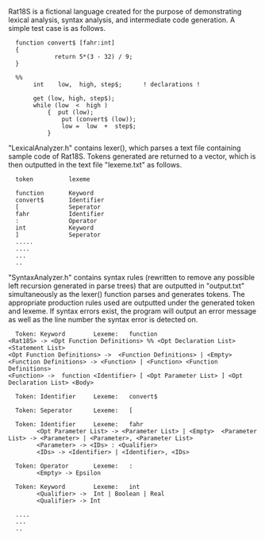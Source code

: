 Rat18S is a fictional language created for the purpose of demonstrating lexical analysis, syntax analysis, and intermediate code generation. A simple test case is as follows.


      function convert$ [fahr:int]
      {
                 return 5*(3 - 32) / 9;
      }

      %%
           int    low,  high, step$;      ! declarations !

           get (low, high, step$);
           while (low  <  high )  
               {  put (low);
                   put (convert$ (low));
                   low =  low  +  step$;
               } 


"LexicalAnalyzer.h" contains lexer(), which parses a text file containing sample code of Rat18S. Tokens generated are returned to a vector, which is then outputted in the text file "lexeme.txt" as follows.

      token          lexeme

      function       Keyword
      convert$       Identifier
      [              Seperator
      fahr           Identifier
      :              Operator
      int            Keyword
      ]              Seperator
      .....
      ....
      ...
      ..
     
"SyntaxAnalyzer.h" contains syntax rules (rewritten to remove any possible left recursion generated in parse trees) that are outputted in "output.txt" simultaneously as the lexer() function parses and generates tokens. The appropriate production rules used are outputted under the generated token and lexeme. If syntax errors exist, the program will output an error message as well as the line number the syntax error is detected on.

      Token: Keyword        Lexeme:   function            
	<Rat18S> -> <Opt Function Definitions> %% <Opt Declaration List> <Statement List> 
	<Opt Function Definitions> ->  <Function Definitions> | <Empty>
	<Function Definitions> -> <Function> | <Function> <Function Definitions>
	<Function> ->  function <Identifier> [ <Opt Parameter List> ] <Opt Declaration List> <Body>

      Token: Identifier     Lexeme:   convert$            

      Token: Seperator      Lexeme:   [                   

      Token: Identifier     Lexeme:   fahr                
            <Opt Parameter List> -> <Parameter List> | <Empty>	<Parameter List> -> <Parameter> | <Parameter>, <Parameter List>
            <Parameter> -> <IDs> : <Qualifier> 
            <IDs> -> <Identifier> | <Identifier>, <IDs>

      Token: Operator       Lexeme:   :                   
            <Empty> -> Epsilon

      Token: Keyword        Lexeme:   int                 
            <Qualifier> ->  Int | Boolean | Real
            <Qualifier> -> Int
            
      ....
      ...
      ..
      
